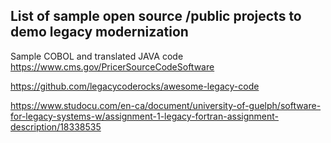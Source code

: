 ## List of sample open source /public projects to demo legacy modernization


Sample COBOL and translated JAVA code https://www.cms.gov/PricerSourceCodeSoftware

https://github.com/legacycoderocks/awesome-legacy-code


https://www.studocu.com/en-ca/document/university-of-guelph/software-for-legacy-systems-w/assignment-1-legacy-fortran-assignment-description/18338535



